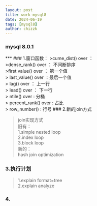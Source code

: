 ```yaml
---
layout: post
title: work-mysql8
date: 2024-06-19
tags: [mysql8]
author: chizzk
---
```

<h3>mysql 8.0.1</h3>
***
### 1.窗口函数：
>cume_dist() over  ： 
<br>
>dense_rank() over ： 不间断排序
<br>
>first value() over ： 第一个值
<br>
> last_value() over ：最后一个值
<br>
> lag() over ： 上一行
<br>
> lead() over ： 下一行
<br>
> ntile() over : 分桶
<br>
> percent_rank() over : 占比
<br>
> row_number() : 行号
### 2.新的join方式

>join实现方式<br>
> 旧有：<br>
> 1.simple nested loop<br>
> 2.index loop<br>
> 3.block loop<br>
新的：<br>
>hash join optimization
### 3.执行计划
>1.explain format=tree<br>
>2.explain analyze
### 4.



